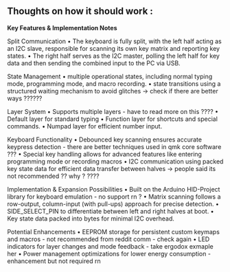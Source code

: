 ## Thoughts on how it should work : 

__Key Features & Implementation Notes__

Split Communication
	•	The keyboard is fully split, with the left half acting as an I2C slave, responsible for scanning its own key matrix and reporting key states.
	•	The right half serves as the I2C master, polling the left half for key data and then sending the combined input to the PC via USB.

State Management
	•	multiple operational states, including normal typing mode, programming mode, and macro recording.
	•	state transitions using a structured waiting mechanism to avoid glitches -> check if there are better ways ??????

Layer System
	•	Supports multiple layers - have to read more on this ????
	•	Default layer for standard typing
	•	Function layer for shortcuts and special commands.
	•	Numpad layer for efficient number input.

Keyboard Functionality
	•	Debounced key scanning ensures accurate keypress detection - there are better techniques used in qmk core software ??? 
	•	Special key handling allows for advanced features like entering programming mode or recording macros 
	•	I2C communication using packed key state data for efficient data transfer between halves -> people said its not recommended ?? why ? ???? 

Implementation & Expansion Possibilities
	•	Built on the Arduino HID-Project library for keyboard emulation - no support rn ? 
	•	Matrix scanning follows a row-output, column-input (with pull-ups) approach for precise detection.
	•	SIDE_SELECT_PIN to differentiate between left and right halves at boot.
	•	Key state data packed into bytes for minimal I2C overhead.

Potential Enhancements
	•	EEPROM storage for persistent custom keymaps and macros - not recommended from reddit comm - check again 
	•	LED indicators for layer changes and mode feedback -  take ergodox exmaple her 
	•	Power management optimizations for lower energy consumption - enhancement but not required rn 

